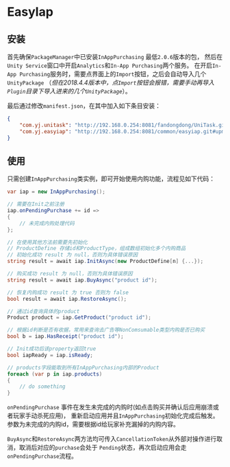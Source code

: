 # EasyIap

## 安装

首先确保`PackageManager`中已安装`InAppPurchasing` 最低`2.0.6`版本的包，
然后在`Unity Service`窗口中开启`Analytics`和`In-App Purchasing`两个服务。
在开启`In-App Purchasing`服务时，需要点界面上的`Import`按钮，之后会自动导入几个`UnityPackage`
（*但在2018.4.4版本中，点`Import`按钮会报错，需要手动再导入`Plugin`目录下导入进来的几个`UnityPackage`*）。

最后通过修改`manifest.json`，在其中加入如下条目安装：

```json
{
    "com.yj.unitask": "http://192.168.0.254:8081/fandongdong/UniTask.git#upm",
    "com.yj.easyiap": "http://192.168.0.254:8081/common/easyiap.git#upm"
}
```

## 使用

只需创建`InAppPurchasing`类实例，即可开始使用内购功能，流程见如下代码：

```cs
var iap = new InAppPurchasing();

// 需要在Init之前注册
iap.onPendingPurchase += id => 
{
    // 未完成内购处理代码
};

// 在使用其他方法前需要先初始化
// ProductDefine 存储id和ProductType，组成数组初始化多个内购商品
// 初始化成功 result 为 null，否则为具体错误原因
string result = await iap.InitAsync(new ProductDefine[n] {...});

// 购买成功 result 为 null，否则为具体错误原因
string result = await iap.BuyAsync("product id");

// 恢复内购成功 result 为 true 否则为 false
bool result = await iap.RestoreAsync();

// 通过id查询具体的product
Product product = iap.GetProduct("product id");

// 根据id判断是否有收据，常用来查询去广告等NonComsumable类型内购是否已购买
bool b = iap.HasReceipt("product id");

// Init成功后该property返回true
bool iapReady = iap.isReady;

// products字段能取到所有InAppPurchasing内部的Product
foreach (var p in iap.products)
{
    // do something
}
```

`onPendingPurchase` 事件在发生未完成的内购时(如点击购买并确认后应用崩溃或者玩家手动杀死应用)，
重新启动应用并且`InAppPurchasing`初始化完成后触发。
参数为未完成的内购id，需要根据id给玩家补充漏掉的内购内容。

`BuyAsync`和`RestoreAsync`两方法均可传入`CancellationToken`从外部对操作进行取消，取消后对应的`purchase`会处于
`Pending`状态，再次启动应用会走`onPendingPurchase`流程。
